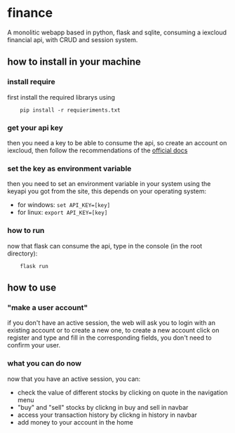 # finance

A monolitic webapp based in python, flask and sqlite, consuming a iexcloud financial api, with CRUD and session system.

## how to install in your machine

### install require

first install the required librarys using

```
    pip install -r requieriments.txt
```

### get your api key

then you need a key to be able to consume the api, so create an account on iexcloud, then follow the recommendations of the [official docs](https://iexcloud.zendesk.com/hc/en-us/articles/1500012489741)

### set the key as environment variable

then you need to set an environment variable in your system using the keyapi you got from the site, this depends on your operating system:

* for windows: `set API_KEY=[key]`
* for linux: `export API_KEY=[key]`

### how to run

now that flask can consume the api, type in the console (in the root directory):

```
    flask run
```

## how to use

### "make a user account"

if you don't have an active session, the web will ask you to login with an existing account or to create a new one, to create a new account click on register and type and fill in the corresponding fields, you don't need to confirm your user.

### what you can do now

now that you have an active session, you can:
* check the value of different stocks by clicking on quote in the navigation menu
* "buy" and "sell" stocks by clickng in buy and sell in navbar
* access your transaction history by clickng in history in navbar
* add money to your account in the home